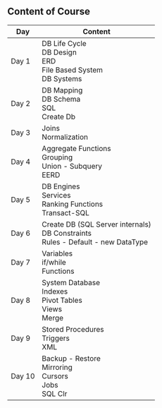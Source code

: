 ## Content of Course
| **Day** | **Content** |
|---------|-------------|
| Day 1   | DB Life Cycle  <br> DB Design  <br> ERD  <br> File Based System  <br> DB Systems |
| Day 2   | DB Mapping  <br> DB Schema  <br> SQL  <br> Create Db |
| Day 3   | Joins  <br> Normalization |
| Day 4   | Aggregate Functions  <br> Grouping  <br> Union - Subquery  <br> EERD |
| Day 5   | DB Engines  <br> Services  <br> Ranking Functions  <br> Transact-SQL |
| Day 6   |Create DB (SQL Server internals)  <br> DB Constraints  <br>  Rules - Default - new DataType |
| Day 7   | Variables  <br> if/while  <br> Functions |
| Day 8   | System Database <br> Indexes <br> Pivot Tables <br> Views <br> Merge|
| Day 9   | Stored Procedures  <br> Triggers  <br> XML |
| Day 10  | Backup - Restore  <br> Mirroring  <br> Cursors  <br> Jobs  <br> SQL Clr |
